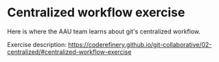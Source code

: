 
# Centralized workflow exercise

Here is where the AAU team learns about git's centralized workflow.

Exercise description: https://coderefinery.github.io/git-collaborative/02-centralized/#centralized-workflow-exercise
